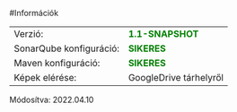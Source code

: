 #Információk
<table>
<tr>
<td>Verzió:</td>
<td><strong style="color:green">1.1-SNAPSHOT</strong></td>
</tr>
<tr>
<td>SonarQube konfiguráció:</td>
<td><strong style="color:green">SIKERES</strong></td>
</tr>
<tr>
<td>Maven konfiguráció:</td>
<td><strong style="color:green">SIKERES</strong></td>
</tr>
<tr>
<td>Képek elérése:</td>
<td>GoogleDrive tárhelyről</td>
</tr>
</table>

Módosítva: 2022.04.10